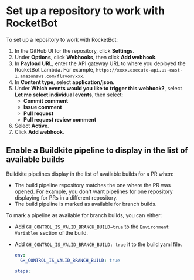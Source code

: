 # Set up a repository to work with RocketBot

To set up a repository to work with RocketBot:

1. In the GitHub UI for the repository, click **Settings**.
1. Under **Options**, click **Webhooks**, then click **Add webhook**.
1. In **Payload URL**, enter the API gateway URL to where you deployed the RocketBot Lambda. For example, `https://xxxx.execute-api.us-east-1.amazonaws.com/flavor/xxx`.
1. In **Content type**, select **application/json**.
1. Under **Which events would you like to trigger this webhook?**, select **Let me select individual events**, then select:
   - **Commit comment**
   - **Issue comment**
   - **Pull request**
   - **Pull request review comment**
1. Select **Active**.
1. Click **Add webhook**.

## Enable a Buildkite pipeline to display in the list of available builds

Buildkite pipelines display in the list of available builds for a PR when:

- The build pipeline repository matches the one where the PR was opened. For example, you don't want pipelines for one repository displaying for PRs in a different repository.
- The build pipeline is marked as available for branch builds.

To mark a pipeline as available for branch builds, you can either:

- Add `GH_CONTROL_IS_VALID_BRANCH_BUILD=true` to the `Environment Variables` section of the build.
- Add `GH_CONTROL_IS_VALID_BRANCH_BUILD: true` it to the build yaml file.

  ```yaml
  env:
    GH_CONTROL_IS_VALID_BRANCH_BUILD: true

  steps:
  ```
